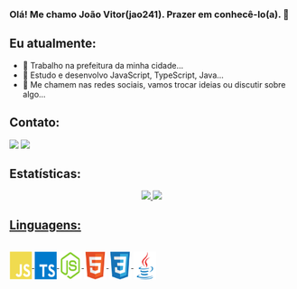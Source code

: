 ### Olá! Me chamo João Vitor(jao241). Prazer em conhecê-lo(a). 👋
<h2>Eu atualmente:</h2> 
<ul>
  <li>🔭 Trabalho na prefeitura da minha cidade...</li>
  <li>🌱 Estudo e desenvolvo JavaScript, TypeScript, Java...</li>
  <li>💬 Me chamem nas redes sociais, vamos trocar ideias ou discutir sobre algo...</li>
</ul>
<h2>Contato:</h2>
  <a href = "mailto:vorque45@gmail.com"><img src="https://img.shields.io/badge/-Gmail-%23333?style=for-the-badge&logo=gmail&logoColor=white" target="_blank"></a>
  <a href="https://www.linkedin.com/in/joão-vitor-5856b7204" target="_blank"><img src="https://img.shields.io/badge/-LinkedIn-%230077B5?style=for-the-badge&logo=linkedin&logoColor=white" target="_blank"></a> 
<h2>Estatísticas:</h2>
<div align="center">
  <a href="https://github.com/jao241">
  <img height="165em" src="https://github-readme-stats.vercel.app/api?username=jao241&show_icons=true&theme=dracula&include_all_commits=true&count_private=true"/>
  <img height="165em" src="https://github-readme-stats.vercel.app/api/top-langs/?username=jao241&layout=compact&langs_count=7&theme=dracula"/>
</div>
<h2>Linguagens:</h2>
<div style="display: inline_block;"><br>
  <img align="center" alt="jao-Js" height="50" width="40" src="https://raw.githubusercontent.com/devicons/devicon/master/icons/javascript/javascript-plain.svg">
  <img align="center" alt="jao-Ts" height="50" width="40" src="https://raw.githubusercontent.com/devicons/devicon/master/icons/typescript/typescript-plain.svg">
  <img align="center" alt="jao-Ts" height="50" width="40" src="https://raw.githubusercontent.com/devicons/devicon/master/icons/nodejs/nodejs-plain.svg">
  <img align="center" alt="jao-HTML" height="50" width="40" src="https://raw.githubusercontent.com/devicons/devicon/master/icons/html5/html5-original.svg">
  <img align="center" alt="jao-CSS" height="50" width="40" src="https://raw.githubusercontent.com/devicons/devicon/master/icons/css3/css3-original.svg">
  <img align="center" alt="jao-Java" height="50" width="40" src="https://raw.githubusercontent.com/devicons/devicon/master/icons/java/java-original.svg">
</div>

